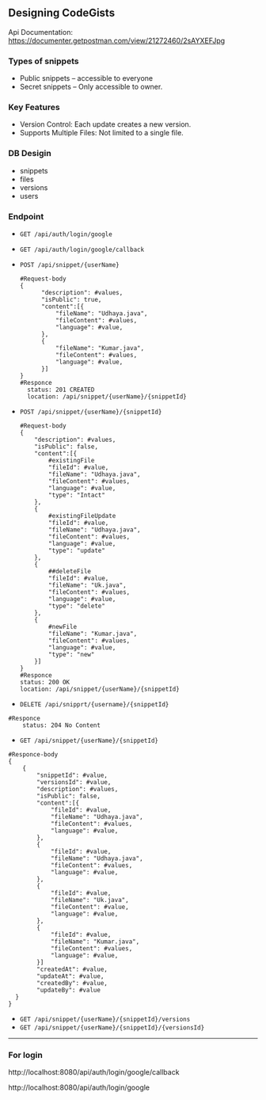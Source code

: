 ## Designing CodeGists
Api Documentation:
https://documenter.getpostman.com/view/21272460/2sAYXEFJpg

### Types of snippets
- Public snippets – accessible to everyone 
- Secret snippets – Only accessible to owner.

### Key Features
- Version Control: Each update creates a new version.
- Supports Multiple Files: Not limited to a single file.

### DB Desigin
- snippets
- files
- versions
- users

### Endpoint
- `GET /api/auth/login/google`
- `GET /api/auth/login/google/callback`
- `POST /api/snippet/{userName}`
  ```
  #Request-body
  {
		"description": #values,
		"isPublic": true,
		"content":[{
			"fileName": "Udhaya.java",
			"fileContent": #values,
			"language": #value,
		},
		{
			"fileName": "Kumar.java",
			"fileContent": #values,
			"language": #value,
		}]	
  }
  #Responce
	status: 201 CREATED
	location: /api/snippet/{userName}/{snippetId}
  ```
  
- `POST /api/snippet/{userName}/{snippetId}`
	```
  #Request-body
  {
		"description": #values,
		"isPublic": false,
		"content":[{
			#existingFile
			"fileId": #value,
			"fileName": "Udhaya.java",
			"fileContent": #values,
			"language": #value,
			"type": "Intact"
		},
		{
			#existingFileUpdate
			"fileId": #value,
			"fileName": "Udhaya.java",
			"fileContent": #values,
			"language": #value,
			"type": "update"
		},
		{
			##deleteFile
			"fileId": #value,
			"fileName": "Uk.java",
			"fileContent": #values,
			"language": #value,
			"type": "delete"
		},
		{
			#newFile
			"fileName": "Kumar.java",
			"fileContent": #values,
			"language": #value,
			"type": "new"
		}]	
  }
    #Responce
	status: 200 OK
	location: /api/snippet/{userName}/{snippetId}
  ```
  
- `DELETE /api/snipprt/{username}/{snippetId}`
```
#Responce
	status: 204 No Content
```

- `GET /api/snippet/{userName}/{snippetId}`
```
#Responce-body
{
	{
		"snippetId": #value,
		"versionsId": #value,
		"description": #values,
		"isPublic": false,
		"content":[{
			"fileId": #value,
			"fileName": "Udhaya.java",
			"fileContent": #values,
			"language": #value,	
		},
		{
			"fileId": #value,
			"fileName": "Udhaya.java",
			"fileContent": #values,
			"language": #value,
		},
		{
			"fileId": #value,
			"fileName": "Uk.java",
			"fileContent": #value,
			"language": #value,
		},
		{
			"fileId": #value,
			"fileName": "Kumar.java",
			"fileContent": #values,
			"language": #value,
		}]
		"createdAt": #value,
		"updateAt": #value,
		"createdBy": #value,
		"updateBy": #value
  }
}
```
- `GET /api/snippet/{userName}/{snippetId}/versions`
- `GET /api/snippet/{userName}/{snippetId}/{versionsId}`

------------
### For login
http://localhost:8080/api/auth/login/google/callback

http://localhost:8080/api/auth/login/google
